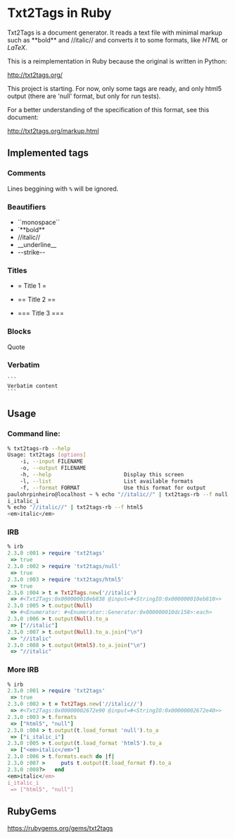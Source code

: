 # Txt2Tags in Ruby

Txt2Tags is a document generator. It reads a text file with minimal markup such as \*\*bold\*\* and //italic// and converts it to some formats, like *HTML* or *LaTeX*.

This is a reimplementation in Ruby because the original is written in Python:

  http://txt2tags.org/


This project is starting. For now, only some tags are ready, and only html5 output (there are 'null' format, but only for run tests).

For a better understanding of the specification of this format, see this document:

  http://txt2tags.org/markup.html



## Implemented tags

### Comments

Lines beggining with `%` will be ignored.


### Beautifiers

* \`\`monospace\`\`
* `\*\*bold\*\*
* //italic//
* \_\_underline\_\_
* --strike--


### Titles

* = Title 1 =

* == Title 2 ==

* === Title 3 ===


### Blocks


   Quote



### Verbatim

    ```
    Verbatim content
    ```


## Usage

### Command line:

```bash
% txt2tags-rb --help
Usage: txt2tags [options]
    -i, --input FILENAME
    -o, --output FILENAME
    -h, --help                       Display this screen
    -l, --list                       List available formats
    -f, --format FORMAT              Use this format for output
paulohrpinheiro@localhost ~ % echo "//italic//" | txt2tags-rb --f null
i_italic_i
% echo "//italic//" | txt2tags-rb --f html5
<em>italic</em>
```


### **IRB**

```ruby
% irb
2.3.0 :001 > require 'txt2tags'
 => true
2.3.0 :002 > require 'txt2tags/null'
 => true
2.3.0 :003 > require 'txt2tags/html5'
 => true
2.3.0 :004 > t = Txt2Tags.new('//italic')
 => #<Txt2Tags:0x000000010eb838 @input=#<StringIO:0x000000010eb810>>
2.3.0 :005 > t.output(Null)
 => #<Enumerator: #<Enumerator::Generator:0x000000010dc158>:each>
2.3.0 :006 > t.output(Null).to_a
 => ["//italic"]
2.3.0 :007 > t.output(Null).to_a.join("\n")
 => "//italic"
2.3.0 :008 > t.output(Html5).to_a.join("\n")
 => "//italic"
```


### More **IRB**

```ruby
% irb                                      
2.3.0 :001 > require 'txt2tags'
 => true
2.3.0 :002 > t = Txt2Tags.new('//italic//')
 => #<Txt2Tags:0x00000002672e90 @input=#<StringIO:0x00000002672e40>>
2.3.0 :003 > t.formats
 => ["html5", "null"]
2.3.0 :004 > t.output(t.load_format 'null').to_a
 => ["i_italic_i"]
2.3.0 :005 > t.output(t.load_format 'html5').to_a
 => ["<em>italic</em>"]
2.3.0 :006 > t.formats.each do |f|
2.3.0 :007 >     puts t.output(t.load_format f).to_a
2.3.0 :008?>   end
<em>italic</em>
i_italic_i
 => ["html5", "null"]
```

## RubyGems

https://rubygems.org/gems/txt2tags
